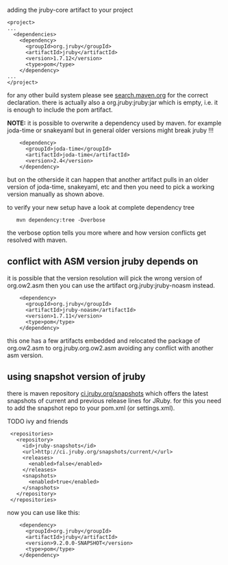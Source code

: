 adding the jruby-core artifact to your project

    <project>
    ...
      <dependencies>
        <dependency>
          <groupId>org.jruby</groupId>
          <artifactId>jruby</artifactId>
          <version>1.7.12</version>
          <type>pom</type>
        </dependency>
    ...
    </project>

for any other build system please see [search.maven.org](http://search.maven.org/#artifactdetails%7Corg.jruby%7Cjruby%7C1.7.11%7Cjar) for the correct declaration. there is actually also a org.jruby:jruby:jar which is empty, i.e. it is enough to include the pom artifact.

**NOTE:** it is possible to overwrite a dependency used by maven. for example joda-time or snakeyaml but in general older versions might break jruby !!!

        <dependency>
          <groupId>joda-time</groupId>
          <artifactId>joda-time</artifactId>
          <version>2.4</version>
        </dependency>

but on the otherside it can happen that another artifact pulls in an older version of joda-time, snakeyaml, etc and then you need to pick a working version manually as shown above.

to verify your new setup have a look at complete dependency tree
   
       mvn dependency:tree -Dverbose

the verbose option tells you more where and how version conflicts get resolved with maven.

## conflict with ASM version jruby depends on ##

it is possible that the version resolution will pick the wrong version of org.ow2.asm then you can use the artifact org.jruby:jruby-noasm instead.

        <dependency>
          <groupId>org.jruby</groupId>
          <artifactId>jruby-noasm</artifactId>
          <version>1.7.11</version>
          <type>pom</type>
        </dependency>

this one has a few artifacts embedded and relocated the package of org.ow2.asm to org.jruby.org.ow2.asm avoiding any conflict with another asm version.

## using snapshot version of jruby ##

there is maven repository [ci.jruby.org/snapshots](http://ci.jruby.org/snapshots) which offers the latest snapshots of current and previous release lines for JRuby. for this you need to add the snapshot repo to your pom.xml (or settings.xml).

TODO ivy and friends

     <repositories>
       <repository>
         <id>jruby-snapshots</id>
         <url>http://ci.jruby.org/snapshots/current/</url>
         <releases>
           <enabled>false</enabled>
         </releases>
         <snapshots>
           <enabled>true</enabled>
         </snapshots>
       </repository>
     </repositories>

now you can use like this:

        <dependency>
          <groupId>org.jruby</groupId>
          <artifactId>jruby</artifactId>
          <version>9.2.0.0-SNAPSHOT</version>
          <type>pom</type>
        </dependency>
